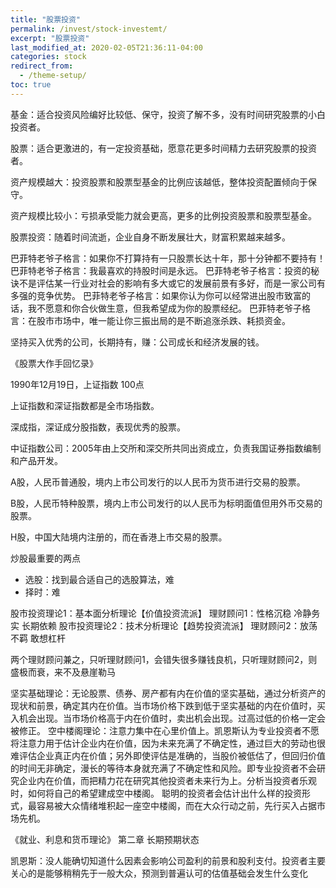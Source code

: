 ```yaml
---
title: "股票投资"
permalink: /invest/stock-investemt/
excerpt: "股票投资"
last_modified_at: 2020-02-05T21:36:11-04:00
categories: stock
redirect_from:
  - /theme-setup/
toc: true
---
```


<!--股票赚钱一课通1-5课-->


基金：适合投资风险编好比较低、保守，投资了解不多，没有时间研究股票的小白投资者。

股票：适合更激进的，有一定投资基础，愿意花更多时间精力去研究股票的投资者。

资产规模越大：投资股票和股票型基金的比例应该越低，整体投资配置倾向于保守。

资产规模比较小：亏损承受能力就会更高，更多的比例投资股票和股票型基金。

股票投资：随着时间流逝，企业自身不断发展壮大，财富积累越来越多。

巴菲特老爷子格言：如果你不打算持有一只股票长达十年，那十分钟都不要持有！
巴菲特老爷子格言：我最喜欢的持股时间是永远。
巴菲特老爷子格言：投资的秘诀不是评估某一行业对社会的影响有多大或它的发展前景有多好，而是一家公司有多强的竞争优势。
巴菲特老爷子格言：如果你认为你可以经常进出股市致富的话，我不愿意和你合伙做生意，但我希望成为你的股票经纪。
巴菲特老爷子格言：在股市市场中，唯一能让你三振出局的是不断追涨杀跌、耗损资金。

坚持买入优秀的公司，长期持有，赚：公司成长和经济发展的钱。

《股票大作手回忆录》

1990年12月19日，上证指数 100点

上证指数和深证指数都是全市场指数。

深成指，深证成分股指数，表现优秀的股票。

中证指数公司：2005年由上交所和深交所共同出资成立，负责我国证券指数编制和产品开发。

A股，人民币普通股，境内上市公司发行的以人民币为货币进行交易的股票。

B股，人民币特种股票，境内上市公司发行的以人民币为标明面值但用外币交易的股票。

H股，中国大陆境内注册的，而在香港上市交易的股票。


炒股最重要的两点
- 选股：找到最合适自己的选股算法，难
- 择时：难

股市投资理论1：基本面分析理论【价值投资流派】  理财顾问1：性格沉稳 冷静务实  长期依赖
股市投资理论2：技术分析理论【趋势投资流派】    理财顾问2：放荡不羁 敢想杠杆 

两个理财顾问兼之，只听理财顾问1，会错失很多赚钱良机，只听理财顾问2，则盛极而衰，来不及悬崖勒马

坚实基础理论：无论股票、债券、房产都有内在价值的坚实基础，通过分析资产的现状和前景，确定其内在价值。当市场价格下跌到低于坚实基础的内在价值时，买入机会出现。当市场价格高于内在价值时，卖出机会出现。过高过低的价格一定会被修正。
空中楼阁理论：注意力集中在心里价值上。凯恩斯认为专业投资者不愿将注意力用于估计企业内在价值，因为未来充满了不确定性，通过巨大的劳动也很难评估企业真正内在价值；另外即使评估是准确的，当股价被低估了，但回归价值的时间无非确定，漫长的等待本身就充满了不确定性和风险。即专业投资者不会研究企业内在价值，而把精力花在研究其他投资者未来行为上。分析当投资者乐观时，如何将自己的希望建成空中楼阁。
聪明的投资者会估计出什么样的投资形式，最容易被大众情绪堆积起一座空中楼阁，而在大众行动之前，先行买入占据市场先机。

《就业、利息和货币理论》 第二章 长期预期状态

凯恩斯：没人能确切知道什么因素会影响公司盈利的前景和股利支付。投资者主要关心的是能够稍稍先于一般大众，预测到普遍认可的估值基础会发生什么变化